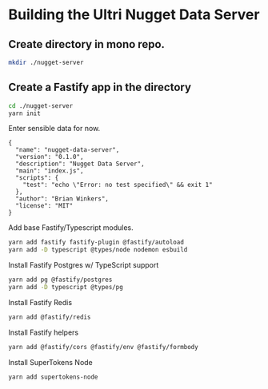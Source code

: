# Building the Ultri Nugget Data Server

## Create directory in mono repo.

```sh
mkdir ./nugget-server
```

## Create a Fastify app in the directory

```sh
cd ./nugget-server
yarn init
```
Enter sensible data for now.

```
{
  "name": "nugget-data-server",
  "version": "0.1.0",
  "description": "Nugget Data Server",
  "main": "index.js",
  "scripts": {
    "test": "echo \"Error: no test specified\" && exit 1"
  },
  "author": "Brian Winkers",
  "license": "MIT"
}
```

Add base Fastify/Typescript modules.

```sh
yarn add fastify fastify-plugin @fastify/autoload 
yarn add -D typescript @types/node nodemon esbuild
```


Install Fastify Postgres w/ TypeScript support

```sh
yarn add pg @fastify/postgres
yarn add -D typescript @types/pg
```

Install Fastify Redis

```sh
yarn add @fastify/redis
```

Install Fastify helpers

```sh
yarn add @fastify/cors @fastify/env @fastify/formbody
```

Install SuperTokens Node

```sh
yarn add supertokens-node
```
